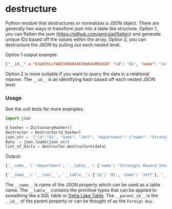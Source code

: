 # destructure
Python module that destructures or normalizes a JSON object.  There are generally two ways to transform json into a table like structure.  Option 1, you can flatten the json (https://github.com/amirziai/flatten) and generate unique IDs based off the values within the array. Option 2, you can destructure the JSON by pulling out each nested level.

Option 1 output example:

```json
{"__id__" = "b3a0351cf4033d9484363bb6d4092d28" "id": "01", "name": "Jeff", "department_name": "Strategic Hazard Intervention Espionage Logistics Directorate", "department_locations_0": "Fort Meade, Maryland, U.S. 39°6′32″N 76°46′17″W", "department_locations_1": "Seattle, WA"}
```

Option 2 is more suitable if you want to query the data in a relational manner.  The `__id__` is an identifying hash based off each nested JSON level.


### Usage
See the unit tests for more examples.

```python
import json

d_hasher = DictionaryHasher()
destructor = Destructor(d_hasher)
json_str = '{"id":"01", "name": "Jeff", "department": {"name": "Strategic Hazard Intervention Espionage Logistics Directorate", "location": "Fort Meade, Maryland, U.S. 39°6′32″N 76°46′17″W" } }'
data  = json.loads(json_str)
list_of_dicts = destructor.destructure(data)


```

Output:

```sh
{'__name__': 'department', '__table__': {'name': 'Strategic Hazard Intervention Espionage Logistics Directorate': 'Fort Meade, Maryland, U.S. 39°6′32″N 76°46′17″W'}, '__id__': 'b3a0351cf4033d9484363bb6d4092d28', '__parent_id__': '5249f69db1e9a8a009e43f27596eacca'}

{'__name__': '__root__', '__table__': {'id': '01', 'name': 'Jeff'}, '__id__': '5249f69db1e9a8a009e43f27596eacca', '__parent_id__': None}
```

The `__name__` is name of the JSON property which can be used as a table name.  The `__table__` contains the primitive types that can be applied to something like a SQL table or [Delta Lake Table](https://delta.io/).  The `__parent_id__` is the `__id__` of the parent property or can be thought of as the `Foreign Key`.
